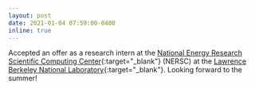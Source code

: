 ```yaml
---
layout: post
date: 2021-01-04 07:59:00-0400
inline: true
---
```


Accepted an offer as a research intern at the [National Energy Research Scientific Computing Center](https://www.nersc.gov/){:target="\_blank"} (NERSC) at the [Lawrence Berkeley National Laboratory](https://www.lbl.gov/){:target="\_blank"}. Looking forward to the summer!